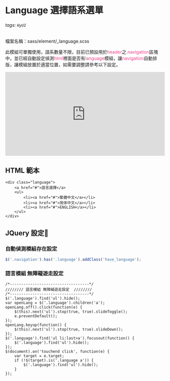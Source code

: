 # Language 選擇語系選單

###### tags: `HyUI`

檔案名稱：sass/element/\_language.scss

此模組可單獨使用，語系數量不限，目前已預設用於<font color="#EE428B">header</font>之<font color="#EE428B">.navigation</font>區塊中，並已經自動設定偵測<font color="#EE428B">html</font>裡面是否有<font color="#EE428B">language</font>模組，讓<font color="#EE428B">navigation</font>自動排版，讓模組放置於適當位置，如需要調整請參考以下設定。

<iframe height="265" style="width: 100%;" scrolling="no" title="language" src="https://codepen.io/u00hyui/embed/NWdVpNP?height=265&theme-id=dark&default-tab=js,result" frameborder="no" loading="lazy" allowtransparency="true" allowfullscreen="true">
  See the Pen <a href='https://codepen.io/u00hyui/pen/NWdVpNP'>language</a> by u00hyui
  (<a href='https://codepen.io/u00hyui'>@u00hyui</a>) on <a href='https://codepen.io'>CodePen</a>.
</iframe>

## HTML 範本

```htmlmixed=
<div class="language">
    <a href="#">語言選擇</a>
    <ul>
        <li><a href="#">繁體中文</a></li>
        <li><a href="#">简体中文</a></li>
        <li><a href="#">ENGLISH</a></li>
    </ul>
</div>
```

## JQuery 設定:round_pushpin:

### 自動偵測模組存在設定

```javascript
$('.navigation').has('.language').addClass('have_language');
```

### 語言模組 無障礙遊走設定

```javascript=
/*-----------------------------------*/
//////// 語言模組 無障礙遊走設定  ////////
/*-----------------------------------*/
$('.language').find('ul').hide();
var openLang = $('.language').children('a');
openLang.off().click(function(e) {
    $(this).next('ul').stop(true, true).slideToggle();
    e.preventDefault();
});
openLang.keyup(function() {
    $(this).next('ul').stop(true, true).slideDown();
});
$('.language').find('ul li:last>a').focusout(function() {
    $('.language').find('ul').hide();
});
$(document).on('touchend click', function(e) {
    var target = e.target;
    if (!$(target).is('.language a')) {
        $('.language').find('ul').hide();
    }
});
```

<style>
.ui-infobar{
max-width:95%;
}
.markdown-body{
max-width:95%;
}
</style>
